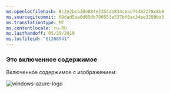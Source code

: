 ```yaml
---
ms.openlocfilehash: 8c2e2bcb30e084e2354ab834ceac74482278c8b9
ms.sourcegitcommit: 60dad5aa0d85db790553e537bf8ac34ee3289ba3
ms.translationtype: MT
ms.contentlocale: ru-RU
ms.lasthandoff: 05/29/2019
ms.locfileid: "61268941"
---
```

### <a name="this-is-content-within-the-include"></a>Это включенное содержимое
Включенное содержимое с изображением:

![windows-azure-logo](./media/example-include-images/windows-azure.png)

